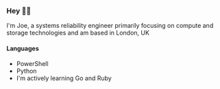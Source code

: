 ### Hey 👋🏼
I'm Joe, a systems reliability engineer primarily focusing on compute and storage technologies and am based in London, UK
#### Languages
* PowerShell
* Python
* I'm actively learning Go and Ruby

